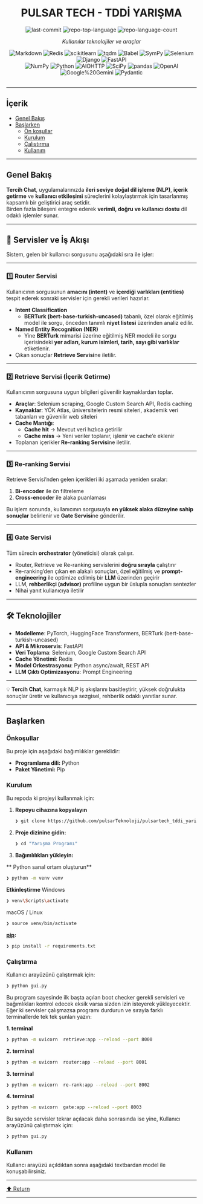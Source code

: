 <div id="top">

<!-- HEADER STYLE: CLASSIC -->
<div align="center">


# PULSAR TECH - TDDİ YARIŞMA

<!-- BADGES -->
<img src="https://img.shields.io/github/last-commit/iamfurkann/nlp-deneme?style=flat&logo=git&logoColor=white&color=0080ff" alt="last-commit">
<img src="https://img.shields.io/github/languages/top/iamfurkann/nlp-deneme?style=flat&color=0080ff" alt="repo-top-language">
<img src="https://img.shields.io/github/languages/count/iamfurkann/nlp-deneme?style=flat&color=0080ff" alt="repo-language-count">

<em>Kullanılar teknolojiler ve araçlar</em>

<img src="https://img.shields.io/badge/Markdown-000000.svg?style=flat&logo=Markdown&logoColor=white" alt="Markdown">
<img src="https://img.shields.io/badge/Redis-FF4438.svg?style=flat&logo=Redis&logoColor=white" alt="Redis">
<img src="https://img.shields.io/badge/scikitlearn-F7931E.svg?style=flat&logo=scikit-learn&logoColor=white" alt="scikitlearn">
<img src="https://img.shields.io/badge/tqdm-FFC107.svg?style=flat&logo=tqdm&logoColor=black" alt="tqdm">
<img src="https://img.shields.io/badge/Babel-F9DC3E.svg?style=flat&logo=Babel&logoColor=black" alt="Babel">
<img src="https://img.shields.io/badge/SymPy-3B5526.svg?style=flat&logo=SymPy&logoColor=white" alt="SymPy">
<img src="https://img.shields.io/badge/Selenium-43B02A.svg?style=flat&logo=Selenium&logoColor=white" alt="Selenium">
<img src="https://img.shields.io/badge/Django-092E20.svg?style=flat&logo=Django&logoColor=white" alt="Django">
<img src="https://img.shields.io/badge/FastAPI-009688.svg?style=flat&logo=FastAPI&logoColor=white" alt="FastAPI">
<br>
<img src="https://img.shields.io/badge/NumPy-013243.svg?style=flat&logo=NumPy&logoColor=white" alt="NumPy">
<img src="https://img.shields.io/badge/Python-3776AB.svg?style=flat&logo=Python&logoColor=white" alt="Python">
<img src="https://img.shields.io/badge/AIOHTTP-2C5BB4.svg?style=flat&logo=AIOHTTP&logoColor=white" alt="AIOHTTP">
<img src="https://img.shields.io/badge/SciPy-8CAAE6.svg?style=flat&logo=SciPy&logoColor=white" alt="SciPy">
<img src="https://img.shields.io/badge/pandas-150458.svg?style=flat&logo=pandas&logoColor=white" alt="pandas">
<img src="https://img.shields.io/badge/OpenAI-412991.svg?style=flat&logo=OpenAI&logoColor=white" alt="OpenAI">
<img src="https://img.shields.io/badge/Google%20Gemini-8E75B2.svg?style=flat&logo=Google-Gemini&logoColor=white" alt="Google%20Gemini">
<img src="https://img.shields.io/badge/Pydantic-E92063.svg?style=flat&logo=Pydantic&logoColor=white" alt="Pydantic">

</div>
<br>

---

## İçerik

- [Genel Bakış](#genel-bakış)
- [Başlarken](#başlarken)
    - [Ön koşullar](#önkoşullar)
    - [Kurulum](#kurulum)
    - [Çalıştırma](#çalıştırma)
    - [Kullanım](#kullanım)

---

## Genel Bakış

**Tercih Chat**, uygulamalarınızda **ileri seviye doğal dil işleme (NLP)**, **içerik getirme** ve **kullanıcı etkileşimi** süreçlerini kolaylaştırmak için tasarlanmış kapsamlı bir geliştirici araç setidir.  
Birden fazla bileşeni entegre ederek **verimli, doğru ve kullanıcı dostu** dil odaklı işlemler sunar.

---

## 🚀 Servisler ve İş Akışı

Sistem, gelen bir kullanıcı sorgusunu aşağıdaki sıra ile işler:

---

### 1️⃣ Router Servisi
Kullanıcının sorgusunun **amacını (intent)** ve **içerdiği varlıkları (entities)** tespit ederek sonraki servisler için gerekli verileri hazırlar.

- **Intent Classification**  
  - **BERTurk (bert-base-turkish-uncased)** tabanlı, özel olarak eğitilmiş model ile sorgu, önceden tanımlı **niyet listesi** üzerinden analiz edilir.
- **Named Entity Recognition (NER)**  
  - Yine **BERTurk** mimarisi üzerine eğitilmiş NER modeli ile sorgu içerisindeki **yer adları, kurum isimleri, tarih, sayı gibi varlıklar** etiketlenir.
- Çıkan sonuçlar **Retrieve Servisi**ne iletilir.

---

### 2️⃣ Retrieve Servisi (İçerik Getirme)
Kullanıcının sorgusuna uygun bilgileri güvenilir kaynaklardan toplar.

- **Araçlar**: Selenium scraping, Google Custom Search API, Redis caching
- **Kaynaklar**: YÖK Atlas, üniversitelerin resmi siteleri, akademik veri tabanları ve güvenilir web siteleri
- **Cache Mantığı**:  
  - **Cache hit** → Mevcut veri hızlıca getirilir  
  - **Cache miss** → Yeni veriler toplanır, işlenir ve cache’e eklenir
- Toplanan içerikler **Re-ranking Servisi**ne iletilir.

---

### 3️⃣ Re-ranking Servisi
Retrieve Servisi’nden gelen içerikleri iki aşamada yeniden sıralar:

1. **Bi-encoder** ile ön filtreleme  
2. **Cross-encoder** ile alaka puanlaması

Bu işlem sonunda, kullanıcının sorgusuyla **en yüksek alaka düzeyine sahip sonuçlar** belirlenir ve **Gate Servisi**ne gönderilir.

---

### 4️⃣ Gate Servisi
Tüm sürecin **orchestrator** (yöneticisi) olarak çalışır.

- Router, Retrieve ve Re-ranking servislerini **doğru sırayla** çalıştırır
- Re-ranking’den çıkan en alakalı sonuçları, özel eğitilmiş ve **prompt-engineering** ile optimize edilmiş bir **LLM** üzerinden geçirir
- LLM, **rehberlikçi (advisor)** profiline uygun bir üslupla sonuçları sentezler
- Nihai yanıt kullanıcıya iletilir

---

## 🛠️ Teknolojiler
- **Modelleme**: PyTorch, HuggingFace Transformers, BERTurk (bert-base-turkish-uncased)
- **API & Mikroservis**: FastAPI
- **Veri Toplama**: Selenium, Google Custom Search API
- **Cache Yönetimi**: Redis
- **Model Orkestrasyonu**: Python async/await, REST API
- **LLM Çıktı Optimizasyonu**: Prompt Engineering

---

💡 **Tercih Chat**, karmaşık NLP iş akışlarını basitleştirir, yüksek doğrulukta sonuçlar üretir ve kullanıcıya sezgisel, rehberlik odaklı yanıtlar sunar.

---

## Başlarken

### Önkoşullar

Bu proje için aşağıdaki bağımlılıklar gereklidir:

- **Programlama dili:** Python
- **Paket Yönetimi:** Pip

### Kurulum

Bu repoda ki projeyi kullanmak için:

1. **Repoyu cihazına kopyalayın**

    ```sh
    ❯ git clone https://github.com/pulsarTeknoloji/pulsartech_tddi_yarisma.git
    ```

2. **Proje dizinine gidin:**

    ```sh
    ❯ cd "Yarışma Programı"
    ```

3. **Bağımlılıkları yükleyin:**

** Python sanal ortam oluşturun**

```sh
❯ python -m venv venv
```

**Etkinleştirme**
Windows
```sh
❯ venv\Scripts\activate
```

macOS / Linux
```sh
❯ source venv/bin/activate
```

**[pip](https://pypi.org/project/pip/):**

```sh
❯ pip install -r requirements.txt
```

### Çalıştırma

Kullanıcı arayüzünü çalıştırmak için:

```sh
❯ python gui.py
```

Bu program sayesinde ilk başta açılan boot checker gerekli servisleri ve bağımlıkları kontrol edecek eksik varsa sizden izin isteyerek yükleyecektir. Eğer ki servisler çalışmazsa programı durdurun ve sırayla farklı terminallerde tek tek şunları yazın:

**1. terminal**
```sh
❯ python -m uvicorn  retrieve:app --reload --port 8000
```

**2. terminal**
```sh
❯ python -m uvicorn  router:app --reload --port 8001
```

**3. terminal**
```sh
❯ python -m uvicorn  re-rank:app --reload --port 8002
```

**4. terminal**
```sh
❯ python -m uvicorn  gate:app --reload --port 8003
```

Bu sayede servisler tekrar açılacak daha sonrasında ise yine,
Kullanıcı arayüzünü çalıştırmak için:

```sh
❯ python gui.py
```

### Kullanım

Kullancı arayüzü açıldıktan sonra aşağıdaki textbardan model ile konuşabilirsiniz.

---

<div align="left"><a href="#top">⬆ Return</a></div>

---
